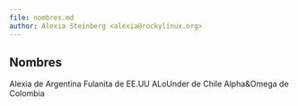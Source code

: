 ```yaml
---
file: nombres.md
author: Alexia Steinberg <alexia@rockylinux.org>
---
```


## Nombres

Alexia de Argentina
Fulanita de EE.UU
ALoUnder de Chile
Alpha&Omega de Colombia
